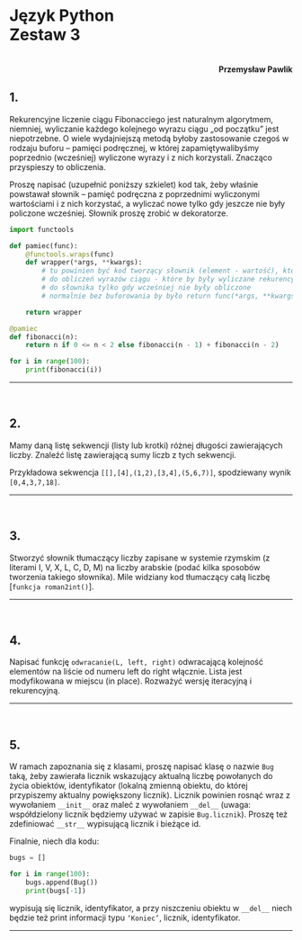 # **Język Python** <br/> **Zestaw 3**
<br>
<div style="text-align: right"><b>Przemysław Pawlik</b></div>

## **1.**
Rekurencyjne liczenie ciągu Fibonacciego jest naturalnym algorytmem, niemniej, wyliczanie każdego kolejnego wyrazu ciągu „od początku” jest niepotrzebne. O wiele wydajniejszą metodą byłoby zastosowanie czegoś w rodzaju buforu – pamięci podręcznej, w której zapamiętywalibyśmy poprzednio (wcześniej) wyliczone wyrazy i z nich korzystali. Znacząco przyspieszy to obliczenia. 

Proszę napisać (uzupełnić poniższy szkielet) kod tak, żeby właśnie powstawał słownik – pamięć podręczna z poprzednimi wyliczonymi wartościami i z nich korzystać, a wyliczać nowe tylko gdy jeszcze nie były policzone wcześniej. Słownik proszę zrobić w dekoratorze.

```py
import functools

def pamiec(func):
    @functools.wraps(func)
    def wrapper(*args, **kwargs):
        # tu powinien być kod tworzący słownik (element - wartość), który jest sprawdzany
        # do obliczeń wyrazów ciągu - które by były wyliczane rekurencyjnie i wpisywane
        # do słownika tylko gdy wcześniej nie były obliczone
        # normalnie bez buforowania by było return func(*args, **kwargs)

    return wrapper

@pamiec
def fibonacci(n):
    return n if 0 <= n < 2 else fibonacci(n - 1) + fibonacci(n - 2)

for i in range(100):
    print(fibonacci(i))
```

----------
<br>

## **2.**
Mamy daną listę sekwencji (listy lub krotki) różnej długości zawierających liczby. Znaleźć listę zawierającą sumy liczb z tych sekwencji. 

Przykładowa sekwencja `[[],[4],(1,2),[3,4],(5,6,7)]`, spodziewany wynik `[0,4,3,7,18]`.

----------
<br>

## **3.**
Stworzyć słownik tłumaczący liczby zapisane w systemie rzymskim (z literami I, V, X, L, C, D, M) na liczby arabskie (podać kilka sposobów tworzenia takiego słownika). Mile widziany kod tłumaczący całą liczbę [`funkcja roman2int()`].

----------
<br>

## **4.**
Napisać funkcję `odwracanie(L, left, right)` odwracającą kolejność elementów na liście od numeru left do right włącznie. Lista jest modyfikowana w miejscu (in place). Rozważyć wersję iteracyjną i rekurencyjną.

----------
<br>

## **5.**
W ramach zapoznania się z klasami, proszę napisać klasę o nazwie `Bug` taką, żeby zawierała licznik wskazujący aktualną liczbę powołanych do życia obiektów, identyfikator (lokalną zmienną obiektu, do której przypiszemy aktualny powiększony licznik). Licznik powinien rosnąć wraz z wywołaniem `__init__` oraz maleć z wywołaniem `__del__` (uwaga: współdzielony licznik będziemy używać w zapisie `Bug.licznik`). Proszę też zdefiniować `__str__` wypisującą licznik i bieżące id. 

Finalnie, niech dla kodu:

```py
bugs = []

for i in range(100):
    bugs.append(Bug())
    print(bugs[-1])
```

wypisują się licznik, identyfikator, a przy niszczeniu obiektu w `__del__` niech będzie też print informacji typu `‘Koniec’`, licznik, identyfikator.

----------
<br>
